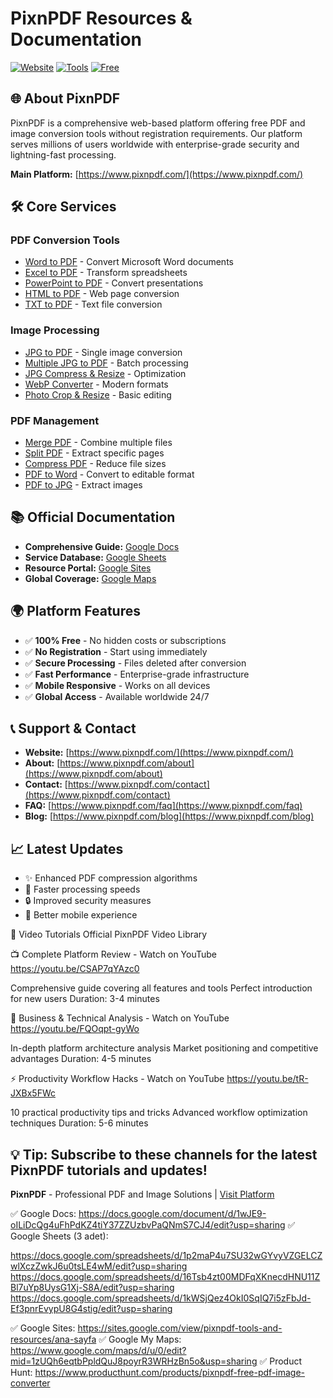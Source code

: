 # PixnPDF Resources & Documentation

[![Website](https://img.shields.io/badge/Website-pixnpdf.com-blue)](https://www.pixnpdf.com/)
[![Tools](https://img.shields.io/badge/Tools-30+-green)](https://www.pixnpdf.com/)
[![Free](https://img.shields.io/badge/License-Free-brightgreen)](https://www.pixnpdf.com/)

## 🌐 About PixnPDF

PixnPDF is a comprehensive web-based platform offering free PDF and image conversion tools without registration requirements. Our platform serves millions of users worldwide with enterprise-grade security and lightning-fast processing.

**Main Platform:** [https://www.pixnpdf.com/](https://www.pixnpdf.com/)

## 🛠️ Core Services

### PDF Conversion Tools
- [Word to PDF](https://www.pixnpdf.com/word-to-pdf) - Convert Microsoft Word documents
- [Excel to PDF](https://www.pixnpdf.com/excel-to-pdf) - Transform spreadsheets  
- [PowerPoint to PDF](https://www.pixnpdf.com/powerpoint-to-pdf) - Convert presentations
- [HTML to PDF](https://www.pixnpdf.com/html-to-pdf) - Web page conversion
- [TXT to PDF](https://www.pixnpdf.com/txt-to-pdf) - Text file conversion

### Image Processing
- [JPG to PDF](https://www.pixnpdf.com/jpg-to-pdf) - Single image conversion
- [Multiple JPG to PDF](https://www.pixnpdf.com/multiple-jpg-to-pdf) - Batch processing
- [JPG Compress & Resize](https://www.pixnpdf.com/jpg-compress-resize) - Optimization
- [WebP Converter](https://www.pixnpdf.com/webp-converter) - Modern formats
- [Photo Crop & Resize](https://www.pixnpdf.com/photo-crop-resize) - Basic editing

### PDF Management
- [Merge PDF](https://www.pixnpdf.com/merge-pdf) - Combine multiple files
- [Split PDF](https://www.pixnpdf.com/split-pdf) - Extract specific pages
- [Compress PDF](https://www.pixnpdf.com/compress-pdf) - Reduce file sizes
- [PDF to Word](https://www.pixnpdf.com/pdf-to-word) - Convert to editable format
- [PDF to JPG](https://www.pixnpdf.com/pdf-to-jpg) - Extract images

## 📚 Official Documentation

- **Comprehensive Guide:** [Google Docs](https://docs.google.com/document/d/1wJE9-oILiDcQg4uFhPdKZ4tiY37ZZUzbvPaQNmS7CJ4/edit?usp=sharing)
- **Service Database:** [Google Sheets](https://docs.google.com/spreadsheets/d/1p2maP4u7SU32wGYvyVZGELCZwlXczZwkJ6u0tsLE4wM/edit?usp=sharing)
- **Resource Portal:** [Google Sites](https://sites.google.com/view/pixnpdf-tools-and-resources/ana-sayfa)
- **Global Coverage:** [Google Maps](https://www.google.com/maps/d/u/0/edit?mid=1zUQh6eqtbPpldQuJ8poyrR3WRHzBn5o&usp=sharing)

## 🌍 Platform Features

- ✅ **100% Free** - No hidden costs or subscriptions
- ✅ **No Registration** - Start using immediately  
- ✅ **Secure Processing** - Files deleted after conversion
- ✅ **Fast Performance** - Enterprise-grade infrastructure
- ✅ **Mobile Responsive** - Works on all devices
- ✅ **Global Access** - Available worldwide 24/7

## 📞 Support & Contact

- **Website:** [https://www.pixnpdf.com/](https://www.pixnpdf.com/)
- **About:** [https://www.pixnpdf.com/about](https://www.pixnpdf.com/about)
- **Contact:** [https://www.pixnpdf.com/contact](https://www.pixnpdf.com/contact)
- **FAQ:** [https://www.pixnpdf.com/faq](https://www.pixnpdf.com/faq)
- **Blog:** [https://www.pixnpdf.com/blog](https://www.pixnpdf.com/blog)

## 📈 Latest Updates

- ✨ Enhanced PDF compression algorithms
- 🚀 Faster processing speeds
- 🔒 Improved security measures
- 📱 Better mobile experience


🎥 Video Tutorials
Official PixnPDF Video Library

📺 Complete Platform Review - Watch on YouTube https://youtu.be/CSAP7qYAzc0 

Comprehensive guide covering all features and tools
Perfect introduction for new users
Duration: 3-4 minutes


🚀 Business & Technical Analysis - Watch on YouTube https://youtu.be/FQOqpt-gyWo 

In-depth platform architecture analysis
Market positioning and competitive advantages
Duration: 4-5 minutes


⚡ Productivity Workflow Hacks - Watch on YouTube https://youtu.be/tR-JXBx5FWc

10 practical productivity tips and tricks
Advanced workflow optimization techniques
Duration: 5-6 minutes




💡 Tip: Subscribe to these channels for the latest PixnPDF tutorials and updates!
---

**PixnPDF** - Professional PDF and Image Solutions | [Visit Platform](https://www.pixnpdf.com/)


✅ Google Docs: https://docs.google.com/document/d/1wJE9-oILiDcQg4uFhPdKZ4tiY37ZZUzbvPaQNmS7CJ4/edit?usp=sharing
✅ Google Sheets (3 adet):

https://docs.google.com/spreadsheets/d/1p2maP4u7SU32wGYvyVZGELCZwlXczZwkJ6u0tsLE4wM/edit?usp=sharing
https://docs.google.com/spreadsheets/d/16Tsb4zt00MDFqXKnecdHNU11ZBl7uYp8UysG1Xj-S8A/edit?usp=sharing
https://docs.google.com/spreadsheets/d/1kWSjQez4OkI0SqIQ7i5zFbJd-Ef3pnrEvypU8G4stig/edit?usp=sharing

✅ Google Sites: https://sites.google.com/view/pixnpdf-tools-and-resources/ana-sayfa
✅ Google My Maps: https://www.google.com/maps/d/u/0/edit?mid=1zUQh6eqtbPpldQuJ8poyrR3WRHzBn5o&usp=sharing
✅ Product Hunt: https://www.producthunt.com/products/pixnpdf-free-pdf-image-converter
